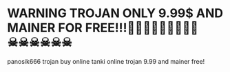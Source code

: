 # WARNING TROJAN ONLY 9.99$ AND MAINER FOR FREE!!!🤠🤠🤠💩💩💩👾👾🧐☠☠☠☠☠☠
panosik666 trojan buy online tanki online trojan 9.99 and mainer free!
